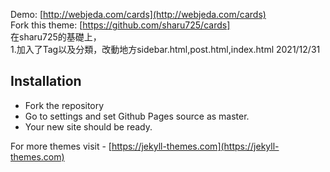 Demo: [http://webjeda.com/cards](http://webjeda.com/cards)  
Fork this theme: [https://github.com/sharu725/cards]  
在sharu725的基礎上，  
1.加入了Tag以及分類，改動地方sidebar.html,post.html,index.html 2021/12/31  
## Installation
* Fork the repository
* Go to settings and set Github Pages source as master.
* Your new site should be ready.

For more themes visit - [https://jekyll-themes.com](https://jekyll-themes.com)